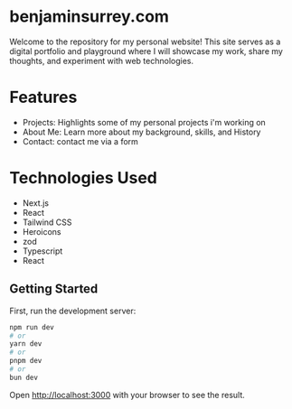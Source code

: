# benjaminsurrey.com

Welcome to the repository for my personal website!
This site serves as a digital portfolio and playground where I will showcase my work, share my thoughts, and experiment
with web technologies.

# Features

- Projects: Highlights some of my personal projects i'm working on
- About Me: Learn more about my background, skills, and History
- Contact: contact me via a form

# Technologies Used

- Next.js
- React
- Tailwind CSS
- Heroicons
- zod
- Typescript
- React

## Getting Started

First, run the development server:

```bash
npm run dev
# or
yarn dev
# or
pnpm dev
# or
bun dev
```

Open [http://localhost:3000](http://localhost:3000) with your browser to see the result.